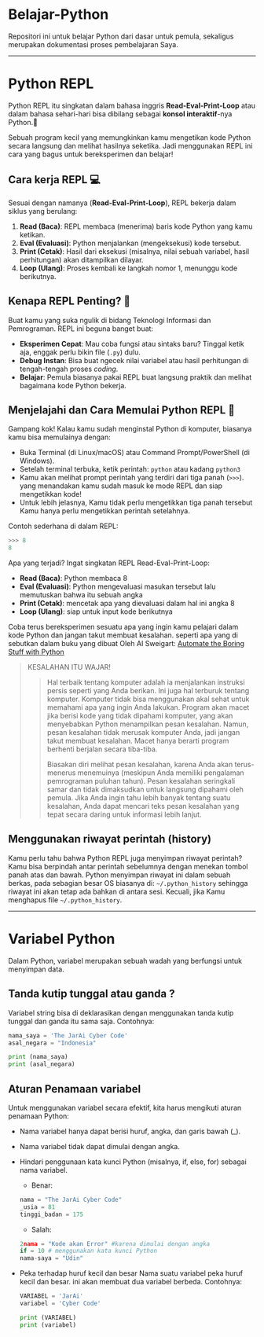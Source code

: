 # Belajar-Python
Repositori ini untuk belajar Python dari dasar untuk pemula,
sekaligus merupakan dokumentasi proses pembelajaran Saya.

---

# Python REPL
Python REPL itu singkatan dalam bahasa inggris **Read-Eval-Print-Loop**
atau dalam bahasa sehari-hari bisa dibilang sebagai **konsol interaktif**-nya Python.🐍

Sebuah program kecil yang memungkinkan kamu mengetikan kode Python
secara langsung dan melihat hasilnya seketika.
Jadi menggunakan REPL ini cara yang bagus untuk bereksperimen dan belajar!

## Cara kerja REPL 💻
Sesuai dengan namanya (**Read-Eval-Print-Loop**), REPL bekerja dalam siklus yang berulang:
1. **Read (Baca)**: REPL membaca (menerima) baris kode Python yang kamu ketikan.
2. **Eval (Evaluasi)**: Python menjalankan (mengeksekusi) kode tersebut.
3. **Print (Cetak)**: Hasil dari eksekusi (misalnya, nilai sebuah variabel,
hasil perhitungan) akan ditampilkan dilayar.
4. **Loop (Ulang)**: Proses kembali ke langkah nomor 1, menunggu kode berikutnya.

## Kenapa REPL Penting? 🤔
Buat kamu yang suka ngulik di bidang Teknologi Informasi dan Pemrograman.
REPL ini beguna banget buat:
+ **Eksperimen Cepat**: Mau coba fungsi atau sintaks baru? Tinggal ketik aja,
enggak perlu bikin file (`.py`) dulu.
+ **Debug Instan**: Bisa buat ngecek nilai variabel atau hasil perhitungan 
di tengah-tengah proses _coding_.
+ **Belajar**: Pemula biasanya pakai REPL
buat langsung praktik dan melihat bagaimana kode Python bekerja.

## Menjelajahi dan Cara Memulai Python REPL 🚀
Gampang kok! Kalau kamu sudah menginstal Python di komputer,
biasanya kamu bisa memulainya dengan:

+ Buka Terminal (di Linux/macOS) atau Command Prompt/PowerShell (di Windows).
+ Setelah terminal terbuka, ketik perintah: `python` atau kadang `python3`
+ Kamu akan melihat prompt perintah yang terdiri dari tiga panah (`>>>`).
yang menandakan kamu sudah masuk ke mode REPL dan siap mengetikkan kode!
+ Untuk lebih jelasnya, Kamu tidak perlu mengetikkan tiga panah tersebut
Kamu hanya perlu mengetikkan perintah setelahnya.

Contoh sederhana di dalam REPL:
```python
>>> 8
8
```
Apa yang terjadi? Ingat singkatan REPL Read-Eval-Print-Loop:
+ **Read (Baca)**: Python membaca 8
+ **Eval (Evaluasi)**: Python mengevaluasi masukan tersebut
lalu memutuskan bahwa itu sebuah angka
+ **Print (Cetak)**: mencetak apa yang dievaluasi dalam hal ini angka 8
+ **Loop (Ulang)**: siap untuk input kode berikutnya

Coba terus bereksperimen sesuatu apa yang ingin kamu pelajari dalam kode Python
dan jangan takut membuat kesalahan.
seperti apa yang di sebutkan dalam buku yang dibuat Oleh AI Sweigart:
[Automate the Boring Stuff with Python](https://automatetheboringstuff.com/3e/chapter1.html)
> KESALAHAN ITU WAJAR!
>> Hal terbaik tentang komputer adalah ia menjalankan instruksi persis seperti yang Anda berikan.
>> Ini juga hal terburuk tentang komputer.
>> Komputer tidak bisa menggunakan akal sehat untuk memahami apa yang ingin Anda lakukan.
>> Program akan macet jika berisi kode yang tidak dipahami komputer,
>> yang akan menyebabkan Python menampilkan pesan kesalahan.
>> Namun, pesan kesalahan tidak merusak komputer Anda, jadi jangan takut membuat kesalahan.
>> Macet hanya berarti program berhenti berjalan secara tiba-tiba.
>> 
>> Biasakan diri melihat pesan kesalahan, karena Anda akan terus-menerus menemuinya 
>> (meskipun Anda memiliki pengalaman pemrograman puluhan tahun).
>> Pesan kesalahan seringkali samar dan tidak dimaksudkan untuk langsung dipahami oleh pemula.
>> Jika Anda ingin tahu lebih banyak tentang suatu kesalahan,
>> Anda dapat mencari teks pesan kesalahan yang tepat secara daring untuk informasi lebih lanjut. 

## Menggunakan riwayat perintah (history)
Kamu perlu tahu bahwa Python REPL juga menyimpan riwayat perintah?
Kamu bisa berpindah antar perintah sebelumnya dengan menekan tombol panah atas dan bawah.
Python menyimpan riwayat ini dalam sebuah berkas, pada sebagian besar OS biasanya di: `~/.python_history`
sehingga riwayat ini akan tetap ada bahkan di antara sesi.
Kecuali, jika Kamu menghapus file `~/.python_history`.

---

# Variabel Python
Dalam Python, variabel merupakan sebuah wadah yang berfungsi untuk menyimpan data.

## Tanda kutip tunggal atau ganda ?
Variabel string bisa di deklarasikan dengan menggunakan
tanda kutip tunggal dan ganda itu sama saja. Contohnya:
```python
nama_saya = 'The JarAi Cyber Code'
asal_negara = "Indonesia"

print (nama_saya)
print (asal_negara)
```
## Aturan Penamaan variabel
Untuk menggunakan variabel secara efektif, kita harus mengikuti aturan penamaan Python:
+ Nama variabel hanya dapat berisi huruf, angka, dan garis bawah (_).
+ Nama variabel tidak dapat dimulai dengan angka.
+ Hindari penggunaan kata kunci Python (misalnya, if, else, for) sebagai nama variabel.
    + Benar:
    ```python
    nama = "The JarAi Cyber Code"
    _usia = 81
    tinggi_badan = 175
    ```
    + Salah:
    ```python
    2nama = "Kode akan Error" #karena dimulai dengan angka
    if = 10 # menggunakan kata kunci Python
    nama-saya = "Udin" 
    ```

+ Peka terhadap huruf kecil dan besar
Nama suatu variabel peka huruf kecil dan besar.
ini akan membuat dua variabel berbeda. Contohnya:
    ```python
    VARIABEL = 'JarAi'
    variabel = 'Cyber Code'

    print (VARIABEL)
    print (variabel)
    ```

